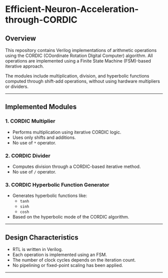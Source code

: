 # Efficient-Neuron-Acceleration-through-CORDIC

## Overview

This repository contains Verilog implementations of arithmetic operations using the CORDIC (COordinate Rotation DIgital Computer) algorithm. All operations are implemented using a Finite State Machine (FSM)-based iterative approach.

The modules include multiplication, division, and hyperbolic functions computed through shift-add operations, without using hardware multipliers or dividers.

---

## Implemented Modules

### 1. CORDIC Multiplier
- Performs multiplication using iterative CORDIC logic.
- Uses only shifts and additions.
- No use of `*` operator.

### 2. CORDIC Divider
- Computes division through a CORDIC-based iterative method.
- No use of `/` operator.

### 3. CORDIC Hyperbolic Function Generator
- Generates hyperbolic functions like:
  - `tanh`
  - `sinh`
  - `cosh`
- Based on the hyperbolic mode of the CORDIC algorithm.

---

## Design Characteristics

- RTL is written in Verilog.
- Each operation is implemented using an FSM.
- The number of clock cycles depends on the iteration count.
- No pipelining or fixed-point scaling has been applied.

---

